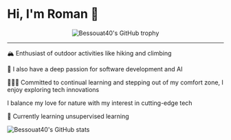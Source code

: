 # Hi, I'm Roman 👋

<div align="center">
  <img src="https://github-profile-trophy.vercel.app/?username=Bessouat40&column=-1" alt="Bessouat40's GitHub trophy">
</div>

<hr>
<div>
<p>🏔 Enthusiast of outdoor activities like hiking and climbing</p>
<p>🤖 I also have a deep passion for software development and AI</p>
<p>🧑🏻‍💻 Committed to continual learning and stepping out of my comfort zone, I enjoy exploring tech innovations</p>
<p>I balance my love for nature with my interest in cutting-edge tech</p>
<p>🌱 Currently learning unsupervised learning</p>
</div>

![Bessouat40's GitHub stats](https://github-readme-stats.vercel.app/api?username=Bessouat40)
